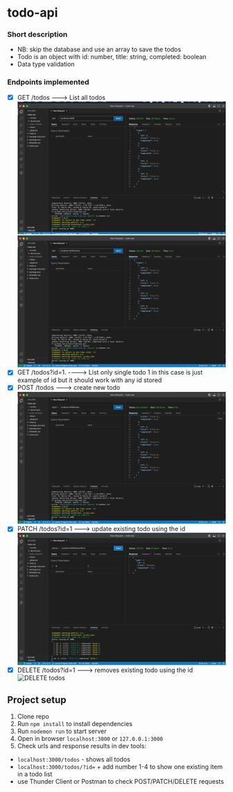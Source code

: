 # todo-api
### Short description
- NB: skip the database and use an array to save the todos
- Todo is an object with id: number, title: string, completed: boolean
- Data type validation

### Endpoints implemented
- [X] GET  /todos ---> List all todos
![GET home](https://github.com/yulsmir/todo-api/blob/master/assets/screenshots/get-home.png)
![GET todos](https://github.com/yulsmir/todo-api/blob/master/assets/screenshots/get-todos.png)
- [X] GET  /todos?id=1. ----> List only single todo 1 in this case is just example of id but it should work with any id stored
- [X] POST /todos ---> create new todo
![POST todos](https://github.com/yulsmir/todo-api/blob/master/assets/screenshots/post-todos.png)
- [X] PATCH /todos?id=1  ---> update existing todo using the id
![PATCH todo with id](https://github.com/yulsmir/todo-api/blob/master/assets/screenshots/patch-id.png)
- [X] DELETE /todos?id=1  ---> removes existing todo using the id
![DELETE todos](https://github.com/yulsmir/todo-api/blob/master/assets/screenshots/delet-todo.png)

## Project setup
1. Clone repo
2. Run ```npm install``` to install dependencies
3. Run ```nodemon run``` to start server
4. Open in browser ```localhost:3000``` or ```127.0.0.1:3000```
5. Check urls and response results in dev tools:
  - ```localhost:3000/todos``` - shows all todos
  - ```localhost:3000/todos/?id=``` + add number 1-4 to show one existing item in a todo list 
  - use Thunder Client or Postman to check POST/PATCH/DELETE requests
